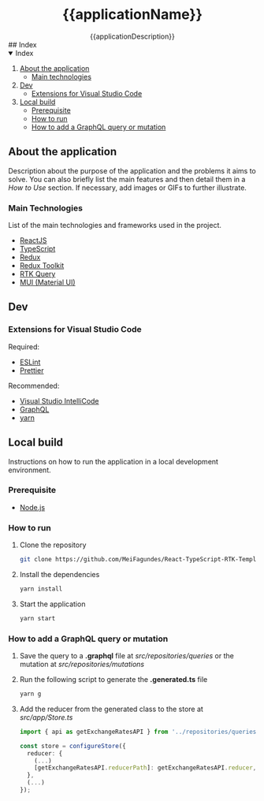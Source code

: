 <!-- project Logo/Banner -->

  <h1 align="center">{{applicationName}}</h1>
  <center>
    {{applicationDescription}}
  </center>
## Index

<details open="open">
  <summary>Index</summary>
  <ol>
    <li>
      <a href="#about-the-application">About the application</a>
      <ul>
        <li><a href="#main-technologies">Main technologies</a></li>
      </ul>
    </li>
    <li>
      <a href="#dev">Dev</a>
      <ul>
        <li><a href="#extensions-for-visual-studio-code">Extensions for Visual Studio Code</a></li>
      </ul>
    </li>
    <li>
      <a href="#local-build">Local build</a>
      <ul>
        <li><a href="#prerequisite">Prerequisite</a></li>
        <li><a href="#how-to-run">How to run</a></li>
        <li><a href="#how-to-add-a-graphql-query-or-mutation">How to add a GraphQL query or mutation</a></li>
      </ul>
    </li>
  </ol>
</details>

## About the application

Description about the purpose of the application and the problems it aims to solve. You can also briefly list the main features and then detail them in a _How to Use_ section. If necessary, add images or GIFs to further illustrate.

### Main Technologies

List of the main technologies and frameworks used in the project.

- [ReactJS](https://reactjs.org/)
- [TypeScript](https://www.typescriptlang.org/)
- [Redux](https://redux.js.org/)
- [Redux Toolkit](https://redux-toolkit.js.org)
- [RTK Query](https://redux-toolkit.js.org/rtk-query/overview)
- [MUI (Material UI)](https://mui.com/)

## Dev

### Extensions for Visual Studio Code

Required:

- [ESLint](https://marketplace.visualstudio.com/items?itemName=dbaeumer.vscode-eslint)
- [Prettier](https://marketplace.visualstudio.com/items?itemName=esbenp.prettier-vscode)

Recommended:

- [Visual Studio IntelliCode](https://marketplace.visualstudio.com/items?itemName=VisualStudioExptTeam.vscodeintellicode)
- [GraphQL](https://marketplace.visualstudio.com/items?itemName=GraphQL.vscode-graphql)
- [yarn](https://marketplace.visualstudio.com/items?itemName=gamunu.vscode-yarn)

## Local build

Instructions on how to run the application in a local development environment.

### Prerequisite

- [Node.js](https://nodejs.org/en/download/)

### How to run

1. Clone the repository
   ```sh
   git clone https://github.com/MeiFagundes/React-TypeScript-RTK-Template.git
   ```
2. Install the dependencies
   ```sh
   yarn install
   ```
3. Start the application
   ```sh
   yarn start
   ```

### How to add a GraphQL query or mutation

1. Save the query to a **.graphql** file at _src/repositories/queries_ or the mutation at _src/repositories/mutations_

2. Run the following script to generate the **.generated.ts** file

   ```sh
   yarn g
   ```

3. Add the reducer from the generated class to the store at _src/app/Store.ts_

   ```typescript
   import { api as getExchangeRatesAPI } from '../repositories/queries/GetExchangeRates.generated';

   const store = configureStore({
     reducer: {
       (...)
       [getExchangeRatesAPI.reducerPath]: getExchangeRatesAPI.reducer,
     },
     (...)
   });
   ```
